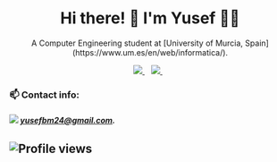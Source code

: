 <h1 align='center'>
 Hi there! 👋 I'm Yusef 👨‍💻
</h1>

<p align='center'>
  A Computer Engineering student at [University of Murcia, Spain](https://www.um.es/en/web/informatica/).
</p>
 

<p align='center'>
  
  <a href="https://www.linkedin.com/in/yusef-benarroum-marin/">
    <img src="https://img.shields.io/badge/linkedin-%230077B5.svg?&style=for-the-badge&logo=linkedin&logoColor=white" />
  </a>&nbsp;&nbsp;
  <a href="mailto:yusefbm24m@gmail.com">
    <img src="https://img.shields.io/badge/Gmail-D14836?style=for-the-badge&logo=gmail&logoColor=white" />        
  </a>&nbsp;&nbsp;
  
</p>

### 📫 Contact info:
 

##### <p align="left"> <img src="https://img.shields.io/badge/Gmail-D14836?style=for-the-badge&logo=gmail&logoColor=white">  yusefbm24@gmail.com.</p> 

![Profile views](https://gpvc.arturio.dev/YusefBM) 
---

[linkedin]: https://www.linkedin.com/in/yusef-benarroum-marin/
[email]: mailto:yusefbm24m@gmail.com
